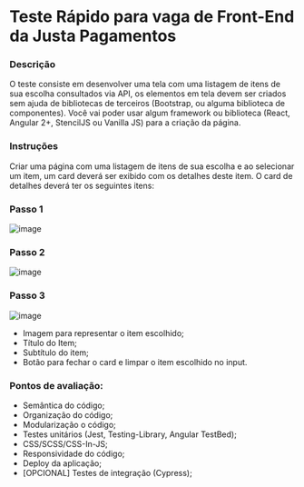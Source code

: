 # Teste Rápido para vaga de Front-End da Justa Pagamentos

### Descrição
O teste consiste em desenvolver uma tela com uma listagem de itens de sua escolha consultados via API, os elementos em tela devem ser criados
sem ajuda de bibliotecas de terceiros (Bootstrap, ou alguma biblioteca de componentes). Você vai poder usar algum framework ou biblioteca (React, Angular 2+, StencilJS ou Vanilla JS) para a criação da página.

### Instruções

Criar uma página com uma listagem de itens de sua escolha e ao selecionar um item, um card deverá ser exibido com os detalhes deste item. O card de detalhes deverá ter os seguintes itens:

### Passo 1
![image](https://user-images.githubusercontent.com/21980644/89663510-08183480-d8ac-11ea-8543-13c6c6f8d76c.png)

### Passo 2
![image](https://user-images.githubusercontent.com/21980644/89663705-5594a180-d8ac-11ea-9f33-d33bf77f8ced.png)

### Passo 3
![image](https://user-images.githubusercontent.com/21980644/89663804-8248b900-d8ac-11ea-9dea-d5444daeef7b.png)

- Imagem para representar o item escolhido;
- Título do Item;
- Subtítulo do item;
- Botão para fechar o card e limpar o item escolhido no input.

### Pontos de avaliação:

- Semântica do código;
- Organização do código;
- Modularização o código;
- Testes unitários (Jest, Testing-Library, Angular TestBed);
- CSS/SCSS/CSS-In-JS;
- Responsividade do código;
- Deploy da aplicação;
- [OPCIONAL] Testes de integração (Cypress);
